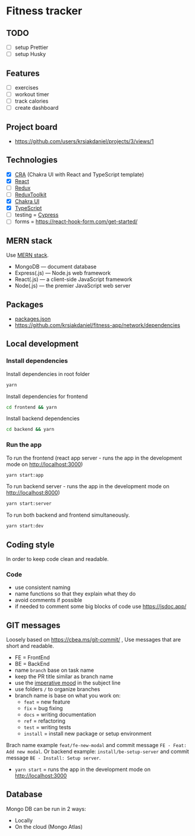 # Fitness tracker

## TODO

- [ ] setup Prettier
- [ ] setup Husky

## Features

- [ ] exercises
- [ ] workout timer
- [ ] track calories
- [ ] create dashboard

## Project board

- <https://github.com/users/krsiakdaniel/projects/3/views/1>

## Technologies

- [x] [CRA](https://chakra-ui.com/getting-started/cra-guide) (Chakra UI with React and TypeScript template)
- [x] [React](https://reactjs.org/)
- [ ] [Redux](https://redux.js.org/tutorials/essentials/part-1-overview-concepts)
- [ ] [ReduxToolkit](https://redux-toolkit.js.org/)
- [x] [Chakra UI](https://chakra-ui.com/)
- [x] [TypeScript](https://www.typescriptlang.org/)
- [ ] testing = [Cypress](https://www.cypress.io/)
- [ ] forms = <https://react-hook-form.com/get-started/>

## MERN stack

Use [MERN stack](https://www.mongodb.com/mern-stack).

- MongoDB — document database
- Express(.js) — Node.js web framework
- React(.js) — a client-side JavaScript framework
- Node(.js) — the premier JavaScript web server

## Packages

- [packages.json](./package.json)
- <https://github.com/krsiakdaniel/fitness-app/network/dependencies>

## Local development

### Install dependencies

Install dependencies in root folder

```bash
yarn
```

Install dependencies for frontend

```bash
cd frontend && yarn
```

Install backend dependencies

```bash
cd backend && yarn
```

### Run the app

To run the frontend (react app server - runs the app in the development mode on [http://localhost:3000](http://localhost:3000))

```bash
yarn start:app
```

To run backend server - runs the app in the development mode on [http://localhost:8000](http://localhost:8000))

```bash
yarn start:server
```

To run both backend and frontend simultaneously.

```bash
yarn start:dev
```

## Coding style

In order to keep code clean and readable.

### Code

- use consistent naming
- name functions so that they explain what they do
- avoid comments if possible
- if needed to comment some big blocks of code use <https://jsdoc.app/>

## GIT messages

Loosely based on <https://cbea.ms/git-commit/> , Use messages that are short and readable.

- FE = FrontEnd
- BE = BackEnd
- name `branch` base on task name
- keep the PR title similar as branch name
- use the [imperative mood](https://cbea.ms/git-commit/#imperative) in the subject line
- use folders `/` to organize branches
- branch name is base on what you work on:
  - `feat` = new feature
  - `fix` = bug fixing
  - `docs` = writing documentation
  - `ref` = refactoring
  - `test` = writing tests
  - `install` = install new package or setup environment

Brach name example `feat/fe-new-modal` and commit message `FE - Feat: Add new modal`. Or backend example:  `install/be-setup-server` and commit message `BE - Install: Setup server`.
- `yarn start` = runs the app in the development mode on [http://localhost:3000](http://localhost:3000)

## Database

Mongo DB can be run in 2 ways:

- Locally
- On the cloud (Mongo Atlas)
